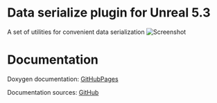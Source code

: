 # Data serialize plugin for Unreal 5.3
A set of utilities for convenient data serialization
![Screenshot](https://cdn.discordapp.com/attachments/1026083841791754250/1275036436273565800/image.png?ex=66c46db7&is=66c31c37&hm=64c29cfcc2193cdacd67063f7bafaea1403e99b599fac4d8acbf0c549646eafa&)


# Documentation
Doxygen documentation: [GitHubPages](https://artemiyx.github.io/DataSerializerUnrealDoc/index.html)

Documentation sources: [GitHub](https://github.com/ArtemIyX/DataSerializerUnrealDoc)
